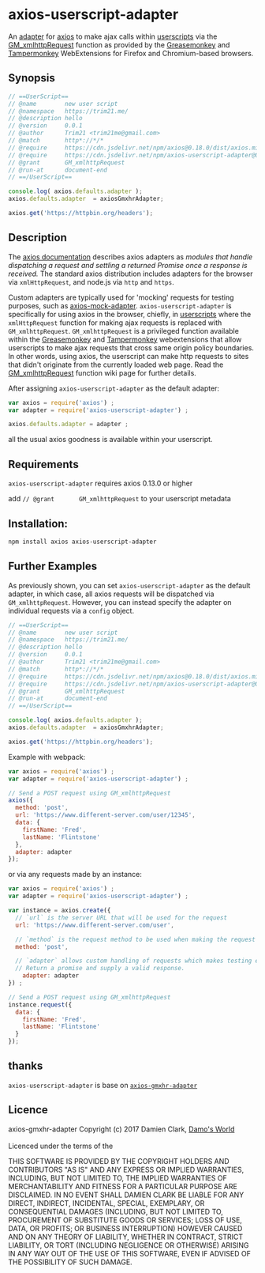 # axios-userscript-adapter

An [adapter](https://github.com/mzabriskie/axios/tree/master/lib/adapters#readme) for 
[axios](https://github.com/mzabriskie/axios) to make ajax calls within [userscripts](https://github.com/OpenUserJs/OpenUserJS.org/wiki/Userscript-beginners-HOWTO) via the [GM_xmlhttpRequest](https://wiki.greasespot.net/GM_xmlhttpRequest) function as provided
 by the [Greasemonkey](https://addons.mozilla.org/en-US/firefox/addon/greasemonkey/)
 and [Tampermonkey](https://chrome.google.com/webstore/detail/tampermonkey/dhdgffkkebhmkfjojejmpbldmpobfkfo?hl=en)
WebExtensions for Firefox and Chromium-based browsers. 

## Synopsis

```javascript
// ==UserScript==
// @name        new user script
// @namespace   https://trim21.me/
// @description hello
// @version     0.0.1
// @author      Trim21 <trim21me@gmail.com>
// @match       http*://*/*
// @require     https://cdn.jsdelivr.net/npm/axios@0.18.0/dist/axios.min.js
// @require     https://cdn.jsdelivr.net/npm/axios-userscript-adapter@0.0.3/dist/axiosGmxhrAdapter.min.js
// @grant       GM_xmlhttpRequest
// @run-at      document-end
// ==/UserScript==

console.log( axios.defaults.adapter );
axios.defaults.adapter  = axiosGmxhrAdapter;

axios.get('https://httpbin.org/headers');
```

## Description
The [axios documentation](https://github.com/mzabriskie/axios/tree/master/lib/adapters#readme) describes axios adapters as *modules that handle dispatching a request and settling a returned Promise once a response is received.*  The standard axios distribution includes adapters for the browser via `xmlHttpRequest`, and node.js via `http` and `https`.  

Custom adapters are typically used for 'mocking' requests for testing purposes, such as [axios-mock-adapter](https://www.npmjs.com/package/axios-mock-adapter).  `axios-userscript-adapter` is specifically for using axios in the browser, chiefly, in [userscripts](https://openuserjs.org/about/Userscript-Beginners-HOWTO) where the `xmlHttpRequest` function for making ajax requests is replaced with `GM_xmlhttpRequest`.  `GM_xmlhttpRequest` is a privileged function available within the [Greasemonkey](https://addons.mozilla.org/en-US/firefox/addon/greasemonkey/) and
[Tampermonkey](https://chrome.google.com/webstore/detail/tampermonkey/dhdgffkkebhmkfjojejmpbldmpobfkfo?hl=en)
 webextensions that allow userscripts to make ajax requests that cross same origin policy boundaries.  In other words, using axios, the userscript can make http requests to sites that didn't originate from the currently loaded web page.  Read the [GM_xmlhttpRequest](https://wiki.greasespot.net/GM_xmlhttpRequest) function wiki page for further details.

After assigning `axios-userscript-adapter` as the default adapter:

```javascript
var axios = require('axios') ;
var adapter = require('axios-userscript-adapter') ;

axios.defaults.adapter = adapter ;
```

all the usual axios goodness is available within your userscript.

## Requirements
`axios-userscript-adapter` requires axios 0.13.0 or higher

add `// @grant       GM_xmlhttpRequest` to your userscript metadata

## Installation:
```bash
npm install axios axios-userscript-adapter
```

## Further Examples
As previously shown, you can set `axios-userscript-adapter` as the default adapter, in which case, all axios requests will be dispatched via `GM_xmlhttpRequest`.  However, you can instead specify the adapter on individual requests via a `config` object. 

```javascript
// ==UserScript==
// @name        new user script
// @namespace   https://trim21.me/
// @description hello
// @version     0.0.1
// @author      Trim21 <trim21me@gmail.com>
// @match       http*://*/*
// @require     https://cdn.jsdelivr.net/npm/axios@0.18.0/dist/axios.min.js
// @require     https://cdn.jsdelivr.net/npm/axios-userscript-adapter@0.0.3/dist/axiosGmxhrAdapter.min.js
// @grant       GM_xmlhttpRequest
// @run-at      document-end
// ==/UserScript==

console.log( axios.defaults.adapter );
axios.defaults.adapter  = axiosGmxhrAdapter;

axios.get('https://httpbin.org/headers');
```

Example with webpack:

```javascript
var axios = require('axios') ;
var adapter = require('axios-userscript-adapter') ;

// Send a POST request using GM_xmlhttpRequest
axios({
  method: 'post',
  url: 'https://www.different-server.com/user/12345',
  data: {
    firstName: 'Fred',
    lastName: 'Flintstone'
  },
  adapter: adapter
});
```

or via any requests made by an instance:

```javascript
var axios = require('axios') ;
var adapter = require('axios-userscript-adapter') ;

var instance = axios.create({
  // `url` is the server URL that will be used for the request
  url: 'https://www.different-server.com/user',

  // `method` is the request method to be used when making the request
  method: 'post',

  // `adapter` allows custom handling of requests which makes testing easier.
  // Return a promise and supply a valid response.
	adapter: adapter
}) ;

// Send a POST request using GM_xmlhttpRequest
instance.request({
  data: {
    firstName: 'Fred',
    lastName: 'Flintstone'
  }
});
```

## thanks

`axios-userscript-adapter` is base on [`axios-gmxhr-adapter`](https://github.com/damoclark/axios-gmxhr-adapter)



## Licence
axios-gmxhr-adapter
Copyright (c) 2017 Damien Clark, [Damo's World](https://damos.world)<br/> <br/>
Licenced under the terms of the

THIS SOFTWARE IS PROVIDED BY THE COPYRIGHT HOLDERS AND CONTRIBUTORS "AS IS" AND
ANY EXPRESS OR IMPLIED WARRANTIES, INCLUDING, BUT NOT LIMITED TO, THE IMPLIED
WARRANTIES OF MERCHANTABILITY AND FITNESS FOR A PARTICULAR PURPOSE ARE
DISCLAIMED. IN NO EVENT SHALL DAMIEN CLARK BE LIABLE FOR ANY DIRECT,
INDIRECT, INCIDENTAL, SPECIAL, EXEMPLARY, OR CONSEQUENTIAL DAMAGES (INCLUDING,
BUT NOT LIMITED TO, PROCUREMENT OF SUBSTITUTE GOODS OR SERVICES; LOSS OF USE,
DATA, OR PROFITS; OR BUSINESS INTERRUPTION) HOWEVER CAUSED AND ON ANY THEORY OF
LIABILITY, WHETHER IN CONTRACT, STRICT LIABILITY, OR TORT (INCLUDING NEGLIGENCE
OR OTHERWISE) ARISING IN ANY WAY OUT OF THE USE OF THIS SOFTWARE, EVEN IF
ADVISED OF THE POSSIBILITY OF SUCH DAMAGE.
